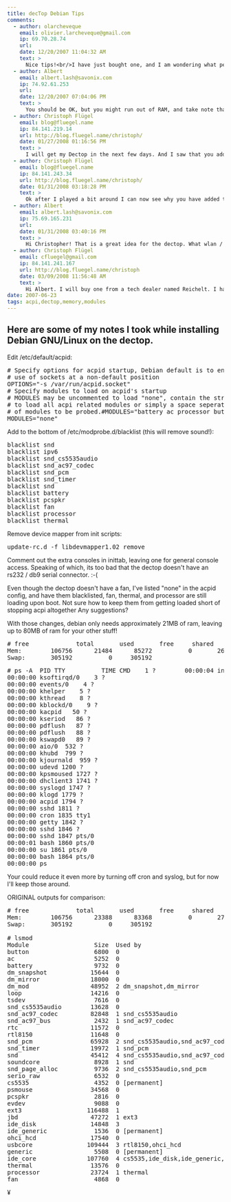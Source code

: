 ```yaml
---
title: decTop Debian Tips
comments:
  - author: olarcheveque
    email: olivier.larcheveque@gmail.com
    ip: 69.70.28.74
    url:
    date: 12/20/2007 11:04:32 AM
    text: >
      Nice tips!<br/>I have just bought one, and I am wondering what performances I can hope : actually, I would install subversion, trac, apache, mysql, so do you think I dream?
  - author: Albert
    email: albert.lash@savonix.com
    ip: 74.92.61.253
    url:
    date: 12/20/2007 07:04:06 PM
    text: >
      You should be OK, but you might run out of RAM, and take note that the USB - Ethernet dongle is USB 1.1, meaning it is really slow.
  - author: Christoph Flügel
    email: blog@fluegel.name
    ip: 84.141.219.14
    url: http://blog.fluegel.name/christoph/
    date: 01/27/2008 01:16:56 PM
    text: >
      I will get my Dectop in the next few days. And I saw that you added the sound-modules to the blacklist file. Is there a sound support for the dectop yet?<br/><br/>I'll rant about my experience with the Dectop in my blog. (in german)  ;)
  - author: Christoph Flügel
    email: blog@fluegel.name
    ip: 84.141.243.34
    url: http://blog.fluegel.name/christoph/
    date: 01/31/2008 03:18:28 PM
    text: >
      Ok after I played a bit around I can now see why you have added the sound modules to the blacklist ;) I have a few things on my todo list, but so far I am sure I can install the dectop into my car to do the dirty wlan/gps work for me.
  - author: Albert
    email: albert.lash@savonix.com
    ip: 75.69.165.231
    url:
    date: 01/31/2008 03:40:16 PM
    text: >
      Hi Christopher! That is a great idea for the dectop. What wlan / gps unit are you going to use? I guess it would have to be USB?
  - author: Christoph Flügel
    email: cfluegel@gmail.com
    ip: 84.141.241.167
    url: http://blog.fluegel.name/christoph
    date: 03/09/2008 11:56:48 AM
    text: >
      Hi Albert. I will buy one from a tech dealer named Reichelt. I haven't looked for a particular one. I thought to use a bluetooth usb adapter to connect a bluetooth GPS unit and if possible at the same time a bluetooth enabled mobil phone.<br/><br/>I have some problems with the dectop. Firstly, the internal hard disk isn't powered down after the dectop shuts off. It keeps spinning till I remove the power plug. :/ Therefore I need some hardware solution to cut the power connection between the dectop and car battery, or otherwise my diesel wouldn't start the next time. (OkOK.. Only if i leave the dectop on for quite a while)
date: 2007-06-23
tags: acpi,dectop,memory,modules
---
```

## <strong>Here are some of my notes I took while installing Debian GNU/Linux on the dectop.</strong>

Edit /etc/default/acpid:

<pre># Specify options for acpid startup, Debian default is to enable the
# use of sockets at a non-default position
OPTIONS="-s /var/run/acpid.socket"
# Specify modules to load on acpid's startup
# MODULES may be uncommented to load "none", contain the string "all"
# to load all acpi related modules or simply a space seperated list
# of modules to be probed.#MODULES="battery ac processor button fan thermal"
MODULES="none"</pre>

Add to the bottom of /etc/modprobe.d/blacklist (this will remove sound!):

<pre>
blacklist snd
blacklist ipv6
blacklist snd_cs5535audio
blacklist snd_ac97_codec
blacklist snd_pcm
blacklist snd_timer
blacklist snd
blacklist battery
blacklist pcspkr
blacklist fan
blacklist processor
blacklist thermal</pre>

Remove device mapper from init scripts:

<pre>update-rc.d -f libdevmapper1.02 remove</pre>

Comment out the extra consoles in inittab, leaving one for general console access. Speaking of which, its too bad that the dectop doesn't have an rs232 / db9 serial connector. :-(

Even though the dectop doesn't have a fan, I've listed "none" in the acpid config, and have them blacklisted, fan, thermal, and processor are still loading upon boot. Not sure how to keep them from getting loaded short of stopping acpi altogether Any suggestions?

With those changes, debian only needs approximately 21MB of ram, leaving up to 80MB of ram for your other stuff!

<pre># free             total       used       free     shared    buffers     cached
Mem:        106756      21484      85272          0       2664      10828-/+ buffers/cache:       7992      98764
Swap:       305192          0     305192</pre>

<pre># ps -A  PID TTY          TIME CMD    1 ?        00:00:04 init    2 ?
00:00:00 ksoftirqd/0    3 ?
00:00:00 events/0    4 ?
00:00:00 khelper    5 ?
00:00:00 kthread    8 ?
00:00:00 kblockd/0    9 ?
00:00:00 kacpid   50 ?
00:00:00 kseriod   86 ?
00:00:00 pdflush   87 ?
00:00:00 pdflush   88 ?
00:00:00 kswapd0   89 ?
00:00:00 aio/0  532 ?
00:00:00 khubd  799 ?
00:00:00 kjournald  959 ?
00:00:00 udevd 1200 ?
00:00:00 kpsmoused 1727 ?
00:00:00 dhclient3 1741 ?
00:00:00 syslogd 1747 ?
00:00:00 klogd 1779 ?
00:00:00 acpid 1794 ?
00:00:00 sshd 1811 ?
00:00:00 cron 1835 tty1
00:00:00 getty 1842 ?
00:00:00 sshd 1846 ?
00:00:00 sshd 1847 pts/0
00:00:01 bash 1860 pts/0
00:00:00 su 1861 pts/0
00:00:00 bash 1864 pts/0
00:00:00 ps</pre>

Your could reduce it even more by turning off cron and syslog, but for now I'll keep those around.

ORIGINAL outputs for comparison:

<pre># free             total       used       free     shared    buffers     cached
Mem:        106756      23388      83368          0       2796      11320-/+ buffers/cache:       9272      97484
Swap:       305192          0     305192

# lsmod
Module                  Size  Used by
button                  6800  0
ac                      5252  0
battery                 9732  0
dm_snapshot            15644  0
dm_mirror              18000  0
dm_mod                 48952  2 dm_snapshot,dm_mirror
loop                   14216  0
tsdev                   7616  0
snd_cs5535audio        13628  0
snd_ac97_codec         82848  1 snd_cs5535audio
snd_ac97_bus            2432  1 snd_ac97_codec
rtc                    11572  0
rtl8150                11648  0
snd_pcm                65928  2 snd_cs5535audio,snd_ac97_codec
snd_timer              19972  1 snd_pcm
snd                    45412  4 snd_cs5535audio,snd_ac97_codec,snd_pcm,snd_timer
soundcore               8928  1 snd
snd_page_alloc          9736  2 snd_cs5535audio,snd_pcm
serio_raw               6532  0
cs5535                  4352  0 [permanent]
psmouse                34568  0
pcspkr                  2816  0
evdev                   9088  0
ext3                  116488  1
jbd                    47272  1 ext3
ide_disk               14848  3
ide_generic             1536  0 [permanent]
ohci_hcd               17540  0
usbcore               109444  3 rtl8150,ohci_hcd
generic                 5508  0 [permanent]
ide_core              107760  4 cs5535,ide_disk,ide_generic,generic
thermal                13576  0
processor              23724  1 thermal
fan                     4868  0</pre>

¥

